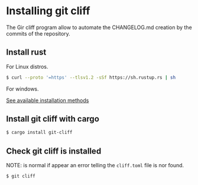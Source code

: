 # Installing git cliff

The Gir cliff program allow to automate the CHANGELOG.md creation by the commits of the repository.

## Install rust

For Linux distros.
```sh
$ curl --proto '=https' --tlsv1.2 -sSf https://sh.rustup.rs | sh
```

For windows.

[See available installation methods](https://forge.rust-lang.org/infra/other-installation-methods.html)

## Install git cliff with cargo
```sh
$ cargo install git-cliff
```

## Check git cliff is installed
NOTE: is normal if appear an error telling the `cliff.toml` file is nor found.

```sh
$ git cliff
```
